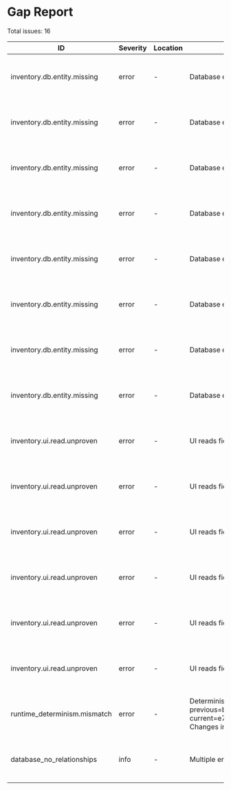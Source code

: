 # Gap Report

Total issues: 16

| ID | Severity | Location | Symptom | Proposed fix |
|---|---|---|---|---|
| inventory.db.entity.missing | error | - | Database entity 'user' not found in inventory | Align spec (roles/uiStates/state machine) and update components to match. |
| inventory.db.entity.missing | error | - | Database entity 'order' not found in inventory | Align spec (roles/uiStates/state machine) and update components to match. |
| inventory.db.entity.missing | error | - | Database entity 'profile' not found in inventory | Align spec (roles/uiStates/state machine) and update components to match. |
| inventory.db.entity.missing | error | - | Database entity 'category' not found in inventory | Align spec (roles/uiStates/state machine) and update components to match. |
| inventory.db.entity.missing | error | - | Database entity 'review' not found in inventory | Align spec (roles/uiStates/state machine) and update components to match. |
| inventory.db.entity.missing | error | - | Database entity 'cart' not found in inventory | Align spec (roles/uiStates/state machine) and update components to match. |
| inventory.db.entity.missing | error | - | Database entity 'cart_item' not found in inventory | Align spec (roles/uiStates/state machine) and update components to match. |
| inventory.db.entity.missing | error | - | Database entity 'order_item' not found in inventory | Align spec (roles/uiStates/state machine) and update components to match. |
| inventory.ui.read.unproven | error | - | UI reads field 'user.id' without valid provenance | Align spec (roles/uiStates/state machine) and update components to match. |
| inventory.ui.read.unproven | error | - | UI reads field 'user.created_at' without valid provenance | Align spec (roles/uiStates/state machine) and update components to match. |
| inventory.ui.read.unproven | error | - | UI reads field 'cart.id' without valid provenance | Align spec (roles/uiStates/state machine) and update components to match. |
| inventory.ui.read.unproven | error | - | UI reads field 'order.id' without valid provenance | Align spec (roles/uiStates/state machine) and update components to match. |
| inventory.ui.read.unproven | error | - | UI reads field 'order.order_number' without valid provenance | Align spec (roles/uiStates/state machine) and update components to match. |
| inventory.ui.read.unproven | error | - | UI reads field 'order.created_at' without valid provenance | Align spec (roles/uiStates/state machine) and update components to match. |
| runtime_determinism.mismatch | error | - | Determinism mismatch. previous=b7dcd5b15dc9c4ee1848ce3ae2d726e65af2d9b58415a6035af5dfe2226c04e9 current=e7b7126d1fbf8a74c6ab680e279661b2e28d221808242d04e64492522ab00610. Changes in spec/inventory produce different results. | Align spec (roles/uiStates/state machine) and update components to match. |
| database_no_relationships | info | - | Multiple entities defined but no relationships detected | Align spec (roles/uiStates/state machine) and update components to match. |
